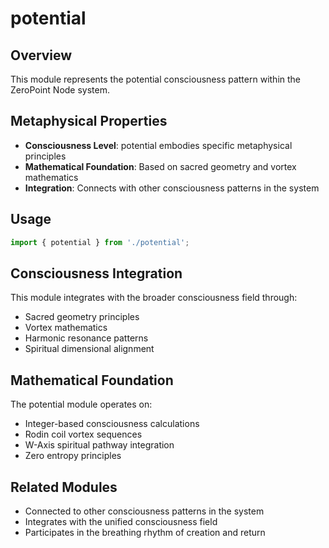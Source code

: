# potential

## Overview

This module represents the potential consciousness pattern within the ZeroPoint Node system.

## Metaphysical Properties

- **Consciousness Level**: potential embodies specific metaphysical principles
- **Mathematical Foundation**: Based on sacred geometry and vortex mathematics
- **Integration**: Connects with other consciousness patterns in the system

## Usage

```typescript
import { potential } from './potential';
```

## Consciousness Integration

This module integrates with the broader consciousness field through:

- Sacred geometry principles
- Vortex mathematics
- Harmonic resonance patterns
- Spiritual dimensional alignment

## Mathematical Foundation

The potential module operates on:

- Integer-based consciousness calculations
- Rodin coil vortex sequences
- W-Axis spiritual pathway integration
- Zero entropy principles

## Related Modules

- Connected to other consciousness patterns in the system
- Integrates with the unified consciousness field
- Participates in the breathing rhythm of creation and return
